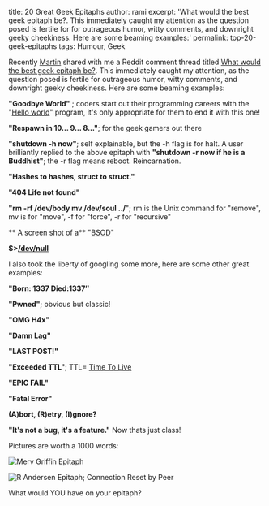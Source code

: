 title: 20 Great Geek Epitaphs
author: rami
excerpt: 'What would the best geek epitaph be?. This immediately caught my attention as the question posed is fertile for for outrageous humor, witty comments, and downright geeky cheekiness. Here are some beaming examples:'
permalink: top-20-geek-epitaphs
tags: Humour, Geek

Recently [Martin](http://www.matusiak.eu/numerodix/blog//) shared with me a Reddit comment thread titled [What would the best geek epitaph be?](http://www.reddit.com/info/6ofbu/comments/). This immediately caught my attention, as the question posed is fertile for outrageous humor, witty comments, and downright geeky cheekiness. Here are some beaming examples:

**"Goodbye World"** ; coders start out their programming careers with the "[Hello world](http://en.wikipedia.org/wiki/Hello_world_program)" program, it's only appropriate for them to end it with this one!

**"Respawn in 10... 9... 8..."**; for the geek gamers out there

**"shutdown -h now"**; self explainable, but the -h flag is for halt. A user brilliantly replied to the above epitaph with **"shutdown -r now if he is a Buddhist"**; the -r flag means reboot. Reincarnation.

**"Hashes to hashes, struct to struct."**

**"404 Life not found"** 

**"rm -rf /dev/body mv /dev/soul ../**"; rm is the Unix command for "remove", mv is for "move", -f for "force", -r for "recursive"

** A screen shot of a** "[BSOD](http://en.wikipedia.org/wiki/Blue_Screen_of_Death)" 

**$\>[/dev/null](http://en.wikipedia.org/wiki/NUL_%28Computer%29)**

I also took the liberty of googling some more, here are some other great examples:

**"Born: 1337 Died:1337″**

**"Pwned"**; obvious but classic!

**"OMG H4x"**

**"Damn Lag"**

**"LAST POST!"**

**"Exceeded TTL"**; TTL= [Time To Live](http://en.wikipedia.org/wiki/TTL)

**"EPIC FAIL"**

**"Fatal Error"**

**(A)bort, (R)etry, (I)gnore?**

**"It's not a bug, it's a feature."** Now thats just class! 

Pictures are worth a 1000 words:

![Merv Griffin Epitaph]({filename}/images/geek-epitaph-not-be-right-back.jpg)

![R Andersen Epitaph; Connection Reset by Peer]({filename}/images/geektombstone-epitaph-connection-reset-by-peer.jpg)

What would YOU have on your epitaph?
